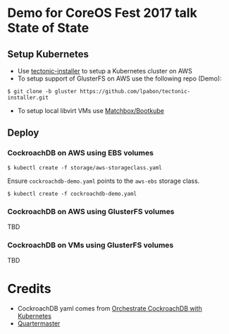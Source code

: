 # Demo for CoreOS Fest 2017 talk State of State

## Setup Kubernetes
* Use [tectonic-installer](https://github.com/coreos/tectonic-installer) to
setup a Kubernetes cluster on AWS
* To setup support of GlusterFS on AWS use the following repo (Demo):

```
$ git clone -b gluster https://github.com/lpabon/tectonic-installer.git
```

* To setup local libvirt VMs use
[Matchbox/Bootkube](https://github.com/coreos/matchbox/blob/master/Documentation/bootkube.md)

## Deploy

### CockroachDB on AWS using EBS volumes

```
$ kubectl create -f storage/aws-storageclass.yaml
```

Ensure `cockroachdb-demo.yaml` points to the `aws-ebs` storage class.

```
$ kubectl create -f cockroachdb-demo.yaml
```

### CockroachDB on AWS using GlusterFS volumes
TBD

### CockroachDB on VMs using GlusterFS volumes
TBD

# Credits

* CockroachDB yaml comes from [Orchestrate CockroachDB with Kubernetes](https://www.cockroachlabs.com/docs/orchestrate-cockroachdb-with-kubernetes.html)
* [Quartermaster](https://github.com/coreos/quartermaster)

